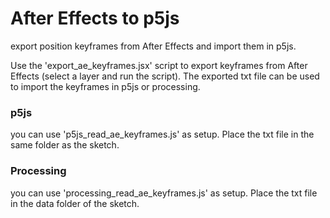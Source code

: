 # After Effects to p5js
export position keyframes from After Effects and import them in p5js.

Use the 'export_ae_keyframes.jsx' script to export keyframes from After Effects (select a layer and run the script).
The exported txt file can be used to import the keyframes in p5js or processing. 

### p5js 
you can use 'p5js_read_ae_keyframes.js' as setup. Place the txt file in the same folder as the sketch.

### Processing
you can use 'processing_read_ae_keyframes.js' as setup. Place the txt file in the data folder of the sketch.
